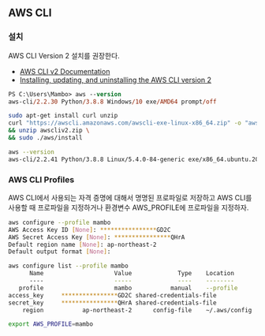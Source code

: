## AWS CLI

### 설치
AWS CLI Version 2 설치를 권장한다.

- [AWS CLI v2 Documentation](https://github.com/aws/aws-cli/tree/v2#installation)
- [Installing, updating, and uninstalling the AWS CLI version 2](https://docs.aws.amazon.com/cli/latest/userguide/install-cliv2.html)

```ps
PS C:\Users\Mambo> aws --version
aws-cli/2.2.30 Python/3.8.8 Windows/10 exe/AMD64 prompt/off
```

```sh
sudo apt-get install curl unzip
curl "https://awscli.amazonaws.com/awscli-exe-linux-x86_64.zip" -o "awscliv2.zip" \
&& unzip awscliv2.zip \
&& sudo ./aws/install

aws --version
aws-cli/2.2.41 Python/3.8.8 Linux/5.4.0-84-generic exe/x86_64.ubuntu.20 prompt/off
```

### AWS CLI Profiles

AWS CLI에서 사용되는 자격 증명에 대해서 명명된 프로파일로 저장하고 AWS CLI를 사용할 때 프로파일을 지정하거나 환경변수 AWS_PROFILE에 프로파일을 지정하자.

```sh
aws configure --profile mambo
AWS Access Key ID [None]: ****************GD2C
AWS Secret Access Key [None]: ****************QHrA
Default region name [None]: ap-northeast-2
Default output format [None]:

aws configure list --profile mambo
      Name                    Value             Type    Location
      ----                    -----             ----    --------
   profile                    mambo           manual    --profile
access_key     ****************GD2C shared-credentials-file
secret_key     ****************QHrA shared-credentials-file
    region           ap-northeast-2      config-file    ~/.aws/config

export AWS_PROFILE=mambo
```